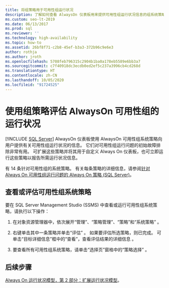 ```yaml
---
title: 将组策略用于可用性组运行状况
description: 了解如何查看 AlwaysOn 仪表板用来提供可用性组运行状况信息的组系统策略。
ms.custom: seo-lt-2019
ms.date: 06/13/2017
ms.prod: sql
ms.reviewer: ''
ms.technology: high-availability
ms.topic: how-to
ms.assetid: 26bf8f71-c2b8-45ef-b3a3-372b96c9e6e3
author: rothja
ms.author: jroth
ms.openlocfilehash: 5708feb796315c2904b1ba0a178eb5589e6bb3a7
ms.sourcegitcommit: c7f40918dc3ecdb0ed2ef5c237a3996cb4cd268d
ms.translationtype: HT
ms.contentlocale: zh-CN
ms.lasthandoff: 10/05/2020
ms.locfileid: "91724525"
---
```

# <a name="evaluate-health-of-the-always-on-availability-group-using-group-policies"></a>使用组策略评估 AlwaysOn 可用性组的运行状况
[!INCLUDE [SQL Server](../../../includes/applies-to-version/sqlserver.md)]
  AlwaysOn 仪表板使用 AlwaysOn 可用性组系统策略向用户提供有关可用性组运行状况的信息。 它们对可用性组运行问题的初始故障排除非常有用。 可扩展这些策略并将其用于自定义 Always On 仪表板，也可立即运行这些策略以报告所需运行状况信息。  
  
 有 14 条针对可用性组的系统策略。 有关每条策略的详细信息，请参阅[针对 Always On 可用性组运行问题的 Always On 策略 (SQL Server)](always-on-policies-for-operational-issues-always-on-availability.md)。  
  
## <a name="view-or-evaluate-availability-groups-system-policies"></a>查看或评估可用性组系统策略  
 要在 SQL Server Management Studio (SSMS) 中查看或运行可用性组系统策略，请执行以下操作：  
  
1.  在对象资源管理器中，依次展开“管理”、“策略管理”、“策略”和“系统策略”      。  
  
2.  右键单击其中一条策略并单击“评估”  。 如果要评估所选策略，则已完成。 可单击“目标详细信息”框中的“查看”，查看评估结果的详细信息   。  
  
3.  要查看所有可用性组系统策略，请单击“选择页”窗格中的“策略选择”   。  
  
## <a name="next-steps"></a>后续步骤  
 [Always On 运行状况模型，第 2 部分：扩展运行状况模型](/archive/blogs/sqlalwayson/the-alwayson-health-model-part-2-extending-the-health-model)。   
  
